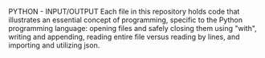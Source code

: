 PYTHON - INPUT/OUTPUT
Each file in this repository holds code that illustrates an essential concept of programming, specific to the Python programming language: opening files and safely closing them using "with", writing and appending, reading entire file versus reading by lines, and importing and utilizing json.
